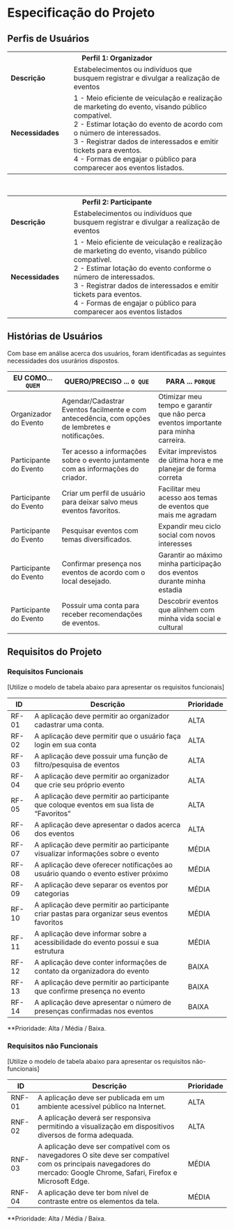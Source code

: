 # Especificação do Projeto

## Perfis de Usuários

<table>
<tbody>
<tr align=center>
<th colspan="2">Perfil 1: Organizador</th>
</tr>
<tr>
<td width="150px"><b>Descrição</b></td>
<td width="600px">Estabelecimentos ou indivíduos que busquem registrar e divulgar a
realização de eventos
</td>
</tr>
<tr>
<td><b>Necessidades</b></td>
<td>
1 - Meio eficiente de veiculação e realização de marketing do evento,
visando público compatível. <br>
2 - Estimar lotação do evento de acordo com o número de
interessados. <br>
3 - Registrar dados de interessados e emitir tickets para eventos. <br>
4 - Formas de engajar o público para comparecer aos eventos
listados.
</td>
</tr>
</tbody>
</table>

<br>

<table>
<tbody>
<tr align=center>
<th colspan="2">Perfil 2: Participante</th>
</tr>
<tr>
<td width="150px"><b>Descrição</b></td>
<td width="600px">Estabelecimentos ou indivíduos que busquem registrar e divulgar a
realização de eventos
</td>
</tr>
<tr>
<td><b>Necessidades</b></td>
<td>
1 - Meio eficiente de veiculação e realização de marketing do evento,
visando público compatível. <br>
2 - Estimar lotação do evento conforme o número de
interessados. <br>
3 - Registrar dados de interessados e emitir tickets para eventos. <br>
4 - Formas de engajar o público para comparecer aos eventos
listados

</td>
</tr>
</tbody>
</table>

## Histórias de Usuários

Com base em análise acerca dos usuários, foram identificadas as seguintes necessidades dos usurários dispostos.

| EU COMO... `QUEM`      | QUERO/PRECISO ... `O QUE`                                                                        | PARA ... `PORQUE`                                                                                              |
|------------------------|--------------------------------------------------------------------------------------------------|----------------------------------------------------------------------------------------------------------------|
| Organizador do Evento  | Agendar/Cadastrar Eventos facilmente e com antecedência, com opções de lembretes e notificações. | Otimizar meu tempo e garantir que não perca eventos importante para minha carreira.                            |
| Participante do Evento | Ter acesso a informações sobre o evento juntamente com as informações do criador.                | Evitar imprevistos de última hora e me planejar de forma correta                                               |
| Participante do Evento | Criar um perfil de usuário para deixar salvo meus eventos favoritos.                             | Facilitar meu acesso aos temas de eventos que mais me agradam                                                  |
| Participante do Evento | Pesquisar eventos com temas diversificados.                                                      | Expandir meu ciclo social com novos interesses                                                                 |
| Participante do Evento | Confirmar presença nos eventos de acordo com o local desejado.                                   | Garantir ao máximo minha participação dos eventos durante minha estadia                                        |
| Participante do Evento | Possuir uma conta para receber recomendações de eventos.                                         | Descobrir eventos que alinhem com minha vida social e cultural                                                 |

## Requisitos do Projeto


### Requisitos Funcionais

[Utilize o modelo de tabela abaixo para apresentar os requisitos funcionais]

| ID    | Descrição                                                                                    | Prioridade |
|-------|----------------------------------------------------------------------------------------------|------------|
| RF-01 | A aplicação deve permitir ao organizador cadastrar uma conta.                                | ALTA       | 
| RF-02 | A aplicação deve permitir que o usuário faça login em sua conta                              | ALTA       |
| RF-03 | A aplicação deve possuir uma função de filtro/pesquisa de eventos                            | ALTA       |
| RF-04 | A aplicação deve permitir ao organizador que crie seu próprio evento                         | ALTA       |
| RF-05 | A aplicação deve permitir ao participante que coloque eventos em sua lista de “Favoritos”    | ALTA       |
| RF-06 | A aplicação deve apresentar o dados acerca dos eventos                                       | ALTA       |
| RF-07 | A aplicação deve permitir ao participante visualizar informações sobre o evento              | MÉDIA      |
| RF-08 | A aplicação deve oferecer notificações ao usuário quando o evento estiver próximo            | MÉDIA      |
| RF-09 | A aplicação deve separar os eventos por categorias                                           | MÉDIA      |
| RF-10 | A aplicação deve permitir ao participante criar pastas para organizar seus eventos favoritos | MÉDIA      |
| RF-11 | A aplicação deve informar sobre a acessibilidade do evento possui e sua estrutura            | MÉDIA      |
| RF-12 | A aplicação deve conter informações de contato da organizadora do evento                     | BAIXA      |
| RF-13 | A aplicação deve permitir ao participante que confirme presença no evento                    | BAIXA      |
| RF-14 | A aplicação deve apresentar o número de presenças confirmadas nos eventos                    | BAIXA      |


**Prioridade: Alta / Média / Baixa. 

### Requisitos não Funcionais

[Utilize o modelo de tabela abaixo para apresentar os requisitos não-funcionais]

| ID     | Descrição                                                                                                                                                                | Prioridade |
|--------|--------------------------------------------------------------------------------------------------------------------------------------------------------------------------|------------|
| RNF-01 | A aplicação deve ser publicada em um ambiente acessível público na Internet.                                                                                             | ALTA       | 
| RNF-02 | A aplicação deverá ser responsiva permitindo a visualização em dispositivos diversos de forma adequada.                                                                  | ALTA       | 
| RNF-03 | A aplicação deve ser compatível com os navegadores O site deve ser compatível com os principais navegadores do mercado: Google Chrome, Safari, Firefox e Microsoft Edge. | MÉDIA      | 
| RNF-04 | A aplicação deve ter bom nível de contraste entre os elementos da tela.                                                                                                  | MÉDIA      | 


**Prioridade: Alta / Média / Baixa. 

